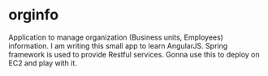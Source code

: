 # orginfo

Application to manage organization (Business units, Employees) information. I am writing this small app to learn AngularJS. Spring framework is used to provide Restful services. Gonna use this to deploy on EC2 and play with it.
